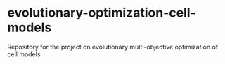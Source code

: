 # evolutionary-optimization-cell-models
Repository for the project on evolutionary multi-objective optimization of cell models
